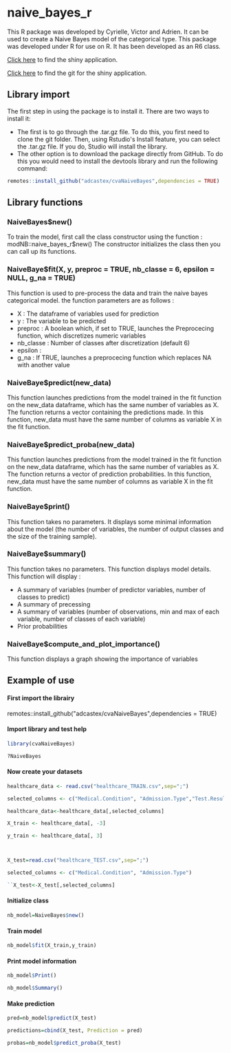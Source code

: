 # naive_bayes_r

This R package was developed by Cyrielle, Victor and Adrien. It can be used to create a Naive Bayes model of the categorical type. This package was developed under R for use on R. It has been developed as an R6 class.

[Click here](https://c4sf5g-victor-sigogneau.shinyapps.io/shiny_test/) to find the shiny application.

[Click here](https://github.com/victorsigogneau/shiny-app-NBC/) to find the git for the shiny application.

## Library import 

The first step in using the package is to install it.
There are two ways to install it:
- The first is to go through the .tar.gz file. To do this, you first need to clone the git folder. Then, using Rstudio's Install feature, you can select the .tar.gz file. If you do, Studio will install the library.
- The other option is to download the package directly from GitHub. To do this you would need to install the devtools library and run the following command: 
```R 
remotes::install_github("adcastex/cvaNaiveBayes",dependencies = TRUE)
```


## Library functions

### NaiveBayes$new()

To train the model, first call the class constructor using the function : modNB::naive_bayes_r$new()
The constructor initializes the class then you can call up its functions.

### NaiveBaye$fit(X, y, preproc = TRUE, nb_classe = 6, epsilon = NULL, g_na = TRUE)

This function is used to pre-process the data and train the naive bayes categorical model.
the function parameters are as follows :
- X : The dataframe of variables used for prediction
- y : The variable to be predicted
- preproc : A boolean which, if set to TRUE, launches the Preprocecing function, which discretizes numeric variables
- nb_classe : Number of classes after discretization (default 6)
- epsilon : 
- g_na : If TRUE, launches a preprocecing function which replaces NA with another value

### NaiveBaye$predict(new_data)

This function launches predictions from the model trained in the fit function on the new_data dataframe, which has the same number of variables as X. The function returns a vector containing the predictions made.
In this function, new_data must have the same number of columns as variable X in the fit function.

### NaiveBaye$predict_proba(new_data)

This function launches predictions from the model trained in the fit function on the new_data dataframe, which has the same number of variables as X. The function returns a vector of prediction probabilities.
In this function, new_data must have the same number of columns as variable X in the fit function.

### NaiveBaye$print()

This function takes no parameters. It displays some minimal information about the model (the number of variables, the number of output classes and the size of the training sample).

### NaiveBaye$summary()

This function takes no parameters. This function displays model details.
This function will display :
- A summary of variables (number of predictor variables, number of classes to predict)
- A summary of precessing
- A summary of variables (number of observations, min and max of each variable, number of classes of each variable)
- Prior probabilities


### NaiveBaye$compute_and_plot_importance()

This function displays a graph showing the importance of variables 

## Example of use 

#### First import the librairy

remotes::install_github("adcastex/cvaNaiveBayes",dependencies = TRUE)

#### Import library and test help 
```R
library(cvaNaiveBayes)

?NaiveBayes
```

#### Now create your datasets 
```R
healthcare_data <- read.csv("healthcare_TRAIN.csv",sep=";")

selected_columns <- c("Medical.Condition", "Admission.Type","Test.Results")

healthcare_data<-healthcare_data[,selected_columns]

X_train <- healthcare_data[, -3]

y_train <- healthcare_data[, 3]



X_test=read.csv("healthcare_TEST.csv",sep=";")

selected_columns <- c("Medical.Condition", "Admission.Type")

``X_test<-X_test[,selected_columns]
```

#### Initialize class
```R
nb_model=NaiveBayes$new()
```

#### Train model
```R
nb_model$fit(X_train,y_train)
```

#### Print model information 
```R
nb_model$Print()

nb_model$Summary()
```

#### Make prediction 

```R
pred=nb_model$predict(X_test)

predictions=cbind(X_test, Prediction = pred)

probas=nb_model$predict_proba(X_test)
```